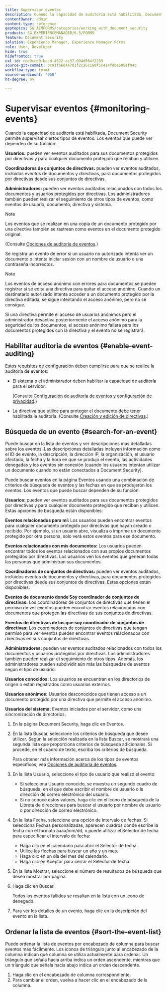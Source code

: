 ```yaml
---
title: Supervisar eventos
description: Cuando la capacidad de auditoría está habilitada, Document Security permite supervisar ciertos tipos de eventos. Puede buscar y ordenar fácilmente la lista de eventos mediante la seguridad de documentos.
contentOwner: admin
content-type: reference
geptopics: SG_AEMFORMS/categories/working_with_document_security
products: SG_EXPERIENCEMANAGER/6.5/FORMS
feature: Document Security
solution: Experience Manager, Experience Manager Forms
role: User, Developer
hide: true
hidefromtoc: true
exl-id: cee9cce0-becd-4822-ac37-094d564f2289
source-git-commit: bc91f56d447d1f2c26c160f5c414fd0e6054f84c
workflow-type: tm+mt
source-wordcount: '958'
ht-degree: 0%

---
```


# Supervisar eventos {#monitoring-events}

Cuando la capacidad de auditoría está habilitada, Document Security permite supervisar ciertos tipos de eventos. Los eventos que puede ver dependen de su función:

**Usuarios:** pueden ver eventos auditados para sus documentos protegidos por directivas y para cualquier documento protegido que reciban y utilicen.

**Coordinadores de conjuntos de directivas:** pueden ver eventos auditados, incluidos eventos de documentos y directivas, para documentos protegidos por directivas desde sus conjuntos de directivas.

**Administradores:** pueden ver eventos auditados relacionados con todos los documentos y usuarios protegidos por directivas. Los administradores también pueden realizar el seguimiento de otros tipos de eventos, como eventos de usuario, documento, directiva y sistema.

>[!NOTE]
>
>Los eventos que se realizan en una copia de un documento protegido por una directiva también se rastrean como eventos en el documento protegido original.

(Consulte [Opciones de auditoría de eventos](/help/forms/using/admin-help/configuring-client-server-options.md#event-auditing-options).)

Se registra un evento de error si un usuario no autorizado intenta ver un documento o intenta iniciar sesión con un nombre de usuario o una contraseña incorrectos.

>[!NOTE]
>
>Los eventos de acceso anónimo con errores para documentos se pueden registrar si se edita una directiva para quitar el acceso anónimo. Cuando un destinatario autorizado intenta acceder a un documento protegido por la directiva editada, se sigue intentando el acceso anónimo, pero no se consigue.

Si una directiva permite el acceso de usuarios anónimos pero el administrador desactiva posteriormente el acceso anónimo para la seguridad de los documentos, el acceso anónimo fallará para los documentos protegidos con la directiva y el evento no se registrará.

## Habilitar auditoría de eventos {#enable-event-auditing}

Estos requisitos de configuración deben cumplirse para que se realice la auditoría de eventos:

* El sistema o el administrador deben habilitar la capacidad de auditoría para el servidor.

  (Consulte [Configuración de auditoría de eventos y configuración de privacidad](/help/forms/using/admin-help/configuring-client-server-options.md#configuring-event-auditing-and-privacy-settings).)

* La directiva que utilice para proteger el documento debe tener habilitada la auditoría. (Consulte [Creación y edición de directivas](/help/forms/using/admin-help/creating-policies.md#creating-and-editing-policies).)

## Búsqueda de un evento {#search-for-an-event}

Puede buscar en la lista de eventos y ver descripciones más detalladas sobre los eventos. Las descripciones detalladas incluyen información como el ID de evento, la descripción, la dirección IP, la organización, el usuario afectado, la fecha y la hora en que se produjo el evento, las actividades denegadas y los eventos sin conexión (cuando los usuarios intentan utilizar un documento cuando no están conectados a Document Security).

Puede buscar eventos en la página Eventos usando una combinación de criterios de búsqueda de eventos y las fechas en que se produjeron los eventos. Los eventos que puede buscar dependen de su función:

**Usuarios:** pueden ver eventos auditados para sus documentos protegidos por directivas y para cualquier documento protegido que reciban y utilicen. Estas opciones de búsqueda están disponibles:

**Eventos relacionados
para mí:** Los usuarios pueden encontrar eventos para cualquier documento protegido por directivas que hayan creado o recibido. Por ejemplo, si un usuario abre, visualiza o imprime un documento protegido por otra persona, solo verá estos eventos para ese documento.

**Eventos relacionados con mis documentos:** Los usuarios pueden encontrar todos los eventos relacionados con sus propios documentos protegidos por directivas. Los usuarios ven los eventos que generan todas las personas que administran sus documentos.

**Coordinadores de conjuntos de directivas:** pueden ver eventos auditados, incluidos eventos de documentos y directivas, para documentos protegidos por directivas desde sus conjuntos de directivas. Estas opciones están disponibles:

**Eventos de documento donde
Soy coordinador de conjuntos de directivas:** Los coordinadores de conjuntos de directivas que tienen el permiso de ver eventos pueden encontrar eventos relacionados con documentos que protegen las directivas de sus conjuntos de directivas.

**Eventos de directivas de los que soy coordinador de conjuntos de directivas:** Los coordinadores de conjuntos de directivas que tengan permiso para ver eventos pueden encontrar eventos relacionados con directivas en sus conjuntos de directivas.

**Administradores:** pueden ver eventos auditados relacionados con todos los documentos y usuarios protegidos por directivas. Los administradores también pueden realizar el seguimiento de otros tipos. Además, los administradores pueden subdividir aún más las búsquedas de eventos según el tipo de usuario:

**Usuarios conocidos:** Los usuarios se encuentran en los directorios de origen o están registrados como usuarios externos.

**Usuarios anónimos:** Usuarios desconocidos que tienen acceso a un documento protegido por una directiva que permite el acceso anónimo.

**Usuarios del sistema:** Eventos iniciados por el servidor, como una sincronización de directorios.

1. En la página Document Security, haga clic en Eventos.
1. En la lista Buscar, seleccione los criterios de búsqueda que desee utilizar. Según la selección realizada en la lista Buscar, se mostrará una segunda lista que proporciona criterios de búsqueda adicionales. Si procede, en el cuadro de texto, escriba los criterios de búsqueda.

   Para obtener más información acerca de los tipos de eventos específicos, vea [Opciones de auditoría de eventos](/help/forms/using/admin-help/configuring-client-server-options.md#event-auditing-options).

1. En la lista Usuario, seleccione el tipo de usuario que realizó el evento:

   * Si selecciona Usuario conocido, se muestra un segundo cuadro de búsqueda, en el que debe escribir el nombre de usuario o la dirección de correo electrónico del usuario.
   * Si no conoce estos valores, haga clic en el icono de búsqueda de la Libreta de direcciones para buscar el usuario por nombre de usuario o por dirección de correo electrónico.

1. En la lista Fecha, seleccione una opción de intervalo de fechas. Si selecciona Fechas personalizadas, aparecen cuadros donde escribe la fecha con el formato aaaa/mm/dd, o puede utilizar el Selector de fecha para especificar el intervalo de fecha:

   * Haga clic en el calendario para abrir el Selector de fecha.
   * Utilice las flechas para buscar un año y un mes.
   * Haga clic en un día del mes del calendario.
   * Haga clic en Aceptar para cerrar el Selector de fecha.

1. En la lista Mostrar, seleccione el número de resultados de búsqueda que desea mostrar por página.
1. Haga clic en Buscar.

   Todos los eventos fallidos se resaltan en la lista con un icono de denegado.

1. Para ver los detalles de un evento, haga clic en la descripción del evento en la lista.

## Ordenar la lista de eventos {#sort-the-event-list}

Puede ordenar la lista de eventos por encabezado de columna para buscar eventos más fácilmente. Los iconos de triángulo junto al encabezado de la columna indican qué columna se utiliza actualmente para ordenar. Un triángulo que señala hacia arriba indica un orden ascendente, mientras que un triángulo que señala hacia abajo indica un orden descendente.

1. Haga clic en el encabezado de columna correspondiente.
1. Para cambiar el orden, vuelva a hacer clic en el encabezado de la columna.
